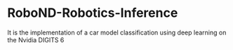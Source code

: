 # RoboND-Robotics-Inference
It is the implementation of a car model classification using deep learning on the Nvidia DIGITS 6
